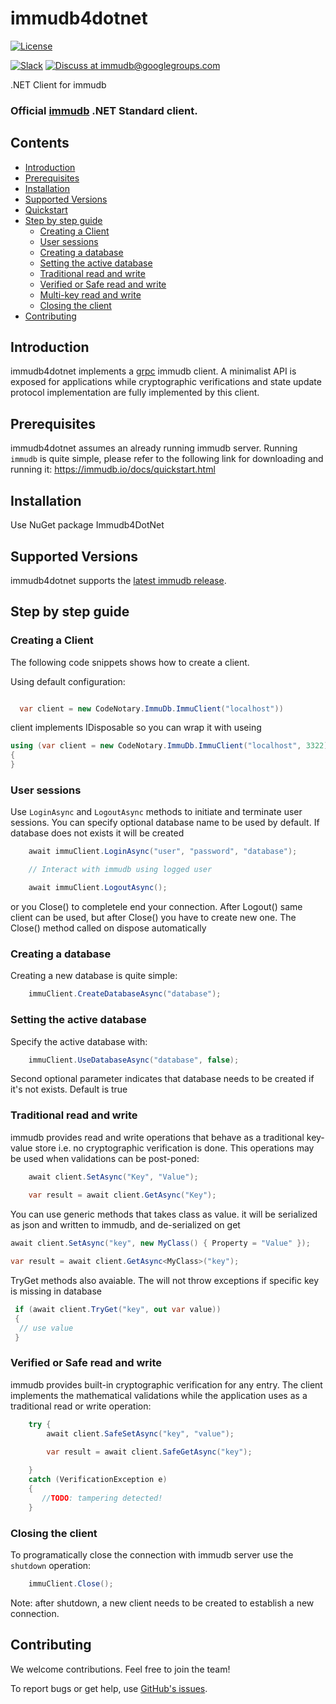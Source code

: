 # immudb4dotnet

[![License](https://img.shields.io/github/license/codenotary/immudb4dotnet)](LICENSE)

[![Slack](https://img.shields.io/badge/join%20slack-%23immutability-brightgreen.svg)](https://slack.vchain.us/)
[![Discuss at immudb@googlegroups.com](https://img.shields.io/badge/discuss-immudb%40googlegroups.com-blue.svg)](https://groups.google.com/group/immudb)

.NET Client for immudb


### Official [immudb] .NET Standard client.

[immudb]: https://grpc.io/


## Contents

- [Introduction](#introduction)
- [Prerequisites](#prerequisites)
- [Installation](#installation)
- [Supported Versions](#supported-versions)
- [Quickstart](#quickstart)
- [Step by step guide](#step-by-step-guide)
    * [Creating a Client](#creating-a-client)
    * [User sessions](#user-sessions)
    * [Creating a database](#creating-a-database)
    * [Setting the active database](#setting-the-active-database)
    * [Traditional read and write](#traditional-read-and-write)
    * [Verified or Safe read and write](#verified-or-safe-read-and-write)
    * [Multi-key read and write](#multi-key-read-and-write)
    * [Closing the client](#creating-a-database)
- [Contributing](#contributing)

## Introduction

immudb4dotnet implements a [grpc] immudb client. A minimalist API is exposed for applications while cryptographic
verifications and state update protocol implementation are fully implemented by this client.

[grpc]: https://grpc.io/
[immudb research paper]: https://immudb.io/
[immudb]: https://immudb.io/

## Prerequisites

immudb4dotnet assumes an already running immudb server. Running `immudb` is quite simple, please refer to the
following link for downloading and running it: https://immudb.io/docs/quickstart.html

## Installation

Use NuGet package Immudb4DotNet

## Supported Versions

immudb4dotnet supports the [latest immudb release].

[latest immudb release]: https://github.com/codenotary/immudb/releases/tag/v0.7.1

## Step by step guide

### Creating a Client

The following code snippets shows how to create a client.

Using default configuration:
```C# 

  var client = new CodeNotary.ImmuDb.ImmuClient("localhost"))
```

client implements IDisposable so you can wrap it with useing

```C# 
using (var client = new CodeNotary.ImmuDb.ImmuClient("localhost", 3322))
{
}
```

### User sessions

Use `LoginAsync` and `LogoutAsync` methods to initiate and terminate user sessions. You can specify optional database name to be used by default. If database does not exists it will be created

```C#
    await immuClient.LoginAsync("user", "password", "database");

    // Interact with immudb using logged user

    await immuClient.LogoutAsync();
```

or you Close() to completele end your connection. After Logout() same client can be used, but after Close() you have to create new one. The Close() method called on dispose automatically

### Creating a database

Creating a new database is quite simple:

```C#
    immuClient.CreateDatabaseAsync("database");
```

### Setting the active database

Specify the active database with:

```C#
    immuClient.UseDatabaseAsync("database", false);
```

Second optional parameter indicates that database needs to be created if it's not exists. Default is true

### Traditional read and write

immudb provides read and write operations that behave as a traditional
key-value store i.e. no cryptographic verification is done. This operations
may be used when validations can be post-poned:

```C#
    await client.SetAsync("Key", "Value");
    
    var result = await client.GetAsync("Key");
```

You can use generic methods that takes class as value. it will be serialized as json and written to immudb, and de-serialized on get

```C#
await client.SetAsync("key", new MyClass() { Property = "Value" });

var result = await client.GetAsync<MyClass>("key");
```

TryGet methods also avaiable. The will not throw exceptions if specific key is missing in database

```C#
 if (await client.TryGet("key", out var value))
 {
  // use value
 }
```

### Verified or Safe read and write

immudb provides built-in cryptographic verification for any entry. The client
implements the mathematical validations while the application uses as a traditional
read or write operation:

```C#
    try {
        await client.SafeSetAsync("key", "value");
    
        var result = await client.SafeGetAsync("key");

    } 
    catch (VerificationException e) 
    {
       //TODO: tampering detected!
    }
```



### Closing the client

To programatically close the connection with immudb server use the `shutdown` operation:
 
```C#
    immuClient.Close();
```

Note: after shutdown, a new client needs to be created to establish a new connection.

## Contributing

We welcome contributions. Feel free to join the team!

To report bugs or get help, use [GitHub's issues].

[GitHub's issues]: https://github.com/codenotary/immudb4dotnet/issues
